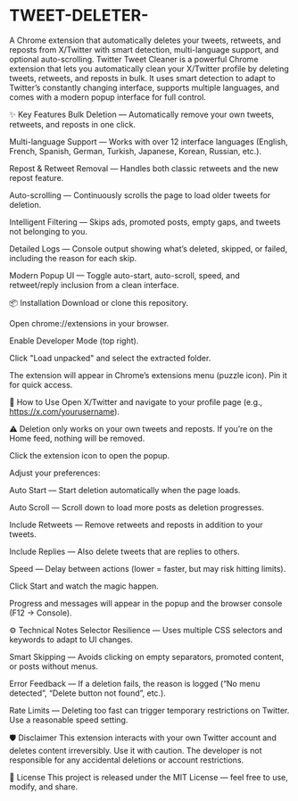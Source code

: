 # TWEET-DELETER-
A Chrome extension that automatically deletes your tweets, retweets, and reposts from X/Twitter with smart detection, multi-language support, and optional auto-scrolling.
Twitter Tweet Cleaner is a powerful Chrome extension that lets you automatically clean your X/Twitter profile by deleting tweets, retweets, and reposts in bulk.
It uses smart detection to adapt to Twitter’s constantly changing interface, supports multiple languages, and comes with a modern popup interface for full control.

✨ Key Features
Bulk Deletion — Automatically remove your own tweets, retweets, and reposts in one click.

Multi-language Support — Works with over 12 interface languages (English, French, Spanish, German, Turkish, Japanese, Korean, Russian, etc.).

Repost & Retweet Removal — Handles both classic retweets and the new repost feature.

Auto-scrolling — Continuously scrolls the page to load older tweets for deletion.

Intelligent Filtering — Skips ads, promoted posts, empty gaps, and tweets not belonging to you.

Detailed Logs — Console output showing what’s deleted, skipped, or failed, including the reason for each skip.

Modern Popup UI — Toggle auto-start, auto-scroll, speed, and retweet/reply inclusion from a clean interface.

📦 Installation
Download or clone this repository.

Open chrome://extensions in your browser.

Enable Developer Mode (top right).

Click "Load unpacked" and select the extracted folder.

The extension will appear in Chrome’s extensions menu (puzzle icon). Pin it for quick access.

🚀 How to Use
Open X/Twitter and navigate to your profile page (e.g., https://x.com/yourusername).

⚠️ Deletion only works on your own tweets and reposts. If you’re on the Home feed, nothing will be removed.

Click the extension icon to open the popup.

Adjust your preferences:

Auto Start — Start deletion automatically when the page loads.

Auto Scroll — Scroll down to load more posts as deletion progresses.

Include Retweets — Remove retweets and reposts in addition to your tweets.

Include Replies — Also delete tweets that are replies to others.

Speed — Delay between actions (lower = faster, but may risk hitting limits).

Click Start and watch the magic happen.

Progress and messages will appear in the popup and the browser console (F12 → Console).

⚙️ Technical Notes
Selector Resilience — Uses multiple CSS selectors and keywords to adapt to UI changes.

Smart Skipping — Avoids clicking on empty separators, promoted content, or posts without menus.

Error Feedback — If a deletion fails, the reason is logged (“No menu detected”, “Delete button not found”, etc.).

Rate Limits — Deleting too fast can trigger temporary restrictions on Twitter. Use a reasonable speed setting.

🛡️ Disclaimer
This extension interacts with your own Twitter account and deletes content irreversibly.
Use it with caution. The developer is not responsible for any accidental deletions or account restrictions.

📜 License
This project is released under the MIT License — feel free to use, modify, and share.
